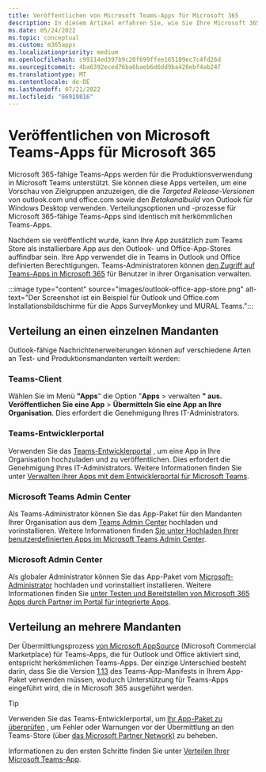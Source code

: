 ```yaml
---
title: Veröffentlichen von Microsoft Teams-Apps für Microsoft 365
description: In diesem Artikel erfahren Sie, wie Sie Ihre Microsoft 365-fähigen Teams-Apps für Benutzer in Teams, Outlook und Office auffindbar machen.
ms.date: 05/24/2022
ms.topic: conceptual
ms.custom: m365apps
ms.localizationpriority: medium
ms.openlocfilehash: c99114ed397b9c20f699ffee165189ec7c4fd26d
ms.sourcegitcommit: 4ba6392eced76ba6baeb6d6dd9ba426ebf4ab24f
ms.translationtype: MT
ms.contentlocale: de-DE
ms.lasthandoff: 07/21/2022
ms.locfileid: "66919816"
---
```

# <a name="publish-teams-apps-for-microsoft-365"></a>Veröffentlichen von Microsoft Teams-Apps für Microsoft 365

Microsoft 365-fähige Teams-Apps werden für die Produktionsverwendung in Microsoft Teams unterstützt. Sie können diese Apps verteilen, um eine Vorschau von Zielgruppen anzuzeigen, die die *Targeted Release-Versionen* von outlook.com und office.com sowie den *Betakanalbuild* von Outlook für Windows Desktop verwenden. Verteilungsoptionen und -prozesse für Microsoft 365-fähige Teams-Apps sind identisch mit herkömmlichen Teams-Apps.

Nachdem sie veröffentlicht wurde, kann Ihre App zusätzlich zum Teams Store als installierbare App aus den Outlook- und Office-App-Stores auffindbar sein. Ihre App verwendet die in Teams in Outlook und Office definierten Berechtigungen. Teams-Administratoren können [den Zugriff auf Teams-Apps in Microsoft 365](/MicrosoftTeams/manage-third-party-teams-apps) für Benutzer in ihrer Organisation verwalten.

:::image type="content" source="images/outlook-office-app-store.png" alt-text="Der Screenshot ist ein Beispiel für Outlook und Office.com Installationsbildschirme für die Apps SurveyMonkey und MURAL Teams.":::

## <a name="single-tenant-distribution"></a>Verteilung an einen einzelnen Mandanten

Outlook-fähige Nachrichtenerweiterungen können auf verschiedene Arten an Test- und Produktionsmandanten verteilt werden:

### <a name="teams-client"></a>Teams-Client

Wählen Sie im Menü **"Apps**" die Option "**Apps** >  verwalten **" aus. Veröffentlichen Sie eine App** > **Übermitteln Sie eine App an Ihre Organisation**. Dies erfordert die Genehmigung Ihres IT-Administrators.

### <a name="teams-developer-portal"></a>Teams-Entwicklerportal

Verwenden Sie das [Teams-Entwicklerportal](https://dev.teams.microsoft.com/) , um eine App in Ihre Organisation hochzuladen und zu veröffentlichen. Dies erfordert die Genehmigung Ihres IT-Administrators. Weitere Informationen finden Sie unter [Verwalten Ihrer Apps mit dem Entwicklerportal für Microsoft Teams](../concepts/build-and-test/teams-developer-portal.md).

### <a name="microsoft-teams-admin-center"></a>‎Microsoft Teams Admin Center

Als Teams-Administrator können Sie das App-Paket für den Mandanten Ihrer Organisation aus dem [Teams Admin Center](https://admin.teams.microsoft.com/) hochladen und vorinstallieren. Weitere Informationen finden [Sie unter Hochladen Ihrer benutzerdefinierten Apps im Microsoft Teams Admin Center](/MicrosoftTeams/upload-custom-apps).

### <a name="microsoft-admin-center"></a>Microsoft Admin Center

Als globaler Administrator können Sie das App-Paket vom [Microsoft-Administrator](https://admin.microsoft.com/) hochladen und vorinstalliert installieren. Weitere Informationen finden Sie [unter Testen und Bereitstellen von Microsoft 365 Apps durch Partner im Portal für integrierte Apps](/microsoft-365/admin/manage/test-and-deploy-microsoft-365-apps).

## <a name="multitenant-distribution"></a>Verteilung an mehrere Mandanten

Der Übermittlungsprozess [von Microsoft AppSource](https://appsource.microsoft.com/) (Microsoft Commercial Marketplace) für Teams-Apps, die für Outlook und Office aktiviert sind, entspricht herkömmlichen Teams-Apps. Der einzige Unterschied besteht darin, dass Sie die Version [1.13](../tabs/how-to/using-teams-client-sdk.md) des Teams-App-Manifests in Ihrem App-Paket verwenden müssen, wodurch Unterstützung für Teams-Apps eingeführt wird, die in Microsoft 365 ausgeführt werden.

> [!TIP]
> Verwenden Sie das Teams-Entwicklerportal, um [Ihr App-Paket zu überprüfen](https://dev.teams.microsoft.com/validation) , um Fehler oder Warnungen vor der Übermittlung an den Teams-Store (über [das Microsoft Partner Network)](https://partner.microsoft.com/) zu beheben.

Informationen zu den ersten Schritte finden Sie unter [Verteilen Ihrer Microsoft Teams-App](../concepts/deploy-and-publish/apps-publish-overview.md).
